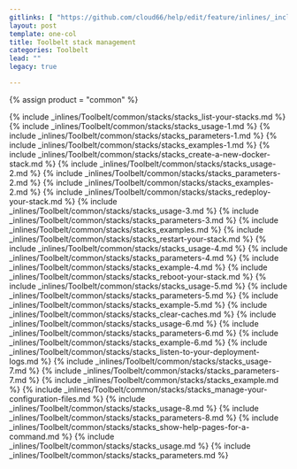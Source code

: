 ```yaml
---
gitlinks: [ "https://github.com/cloud66/help/edit/feature/inlines/_includes/_inlines/Toolbelt/common/stacks/stacks_list-your-stacks.html", "https://github.com/cloud66/help/edit/feature/inlines/_includes/_inlines/Toolbelt/common/stacks/stacks_usage-1.html", "https://github.com/cloud66/help/edit/feature/inlines/_includes/_inlines/Toolbelt/common/stacks/stacks_parameters-1.html", "https://github.com/cloud66/help/edit/feature/inlines/_includes/_inlines/Toolbelt/common/stacks/stacks_examples-1.html", "https://github.com/cloud66/help/edit/feature/inlines/_includes/_inlines/Toolbelt/common/stacks/stacks_create-a-new-docker-stack.html", "https://github.com/cloud66/help/edit/feature/inlines/_includes/_inlines/Toolbelt/common/stacks/stacks_usage-2.html", "https://github.com/cloud66/help/edit/feature/inlines/_includes/_inlines/Toolbelt/common/stacks/stacks_parameters-2.html", "https://github.com/cloud66/help/edit/feature/inlines/_includes/_inlines/Toolbelt/common/stacks/stacks_examples-2.html", "https://github.com/cloud66/help/edit/feature/inlines/_includes/_inlines/Toolbelt/common/stacks/stacks_redeploy-your-stack.html", "https://github.com/cloud66/help/edit/feature/inlines/_includes/_inlines/Toolbelt/common/stacks/stacks_usage-3.html", "https://github.com/cloud66/help/edit/feature/inlines/_includes/_inlines/Toolbelt/common/stacks/stacks_parameters-3.html", "https://github.com/cloud66/help/edit/feature/inlines/_includes/_inlines/Toolbelt/common/stacks/stacks_examples.html", "https://github.com/cloud66/help/edit/feature/inlines/_includes/_inlines/Toolbelt/common/stacks/stacks_restart-your-stack.html", "https://github.com/cloud66/help/edit/feature/inlines/_includes/_inlines/Toolbelt/common/stacks/stacks_usage-4.html", "https://github.com/cloud66/help/edit/feature/inlines/_includes/_inlines/Toolbelt/common/stacks/stacks_parameters-4.html", "https://github.com/cloud66/help/edit/feature/inlines/_includes/_inlines/Toolbelt/common/stacks/stacks_example-4.html", "https://github.com/cloud66/help/edit/feature/inlines/_includes/_inlines/Toolbelt/common/stacks/stacks_reboot-your-stack.html", "https://github.com/cloud66/help/edit/feature/inlines/_includes/_inlines/Toolbelt/common/stacks/stacks_usage-5.html", "https://github.com/cloud66/help/edit/feature/inlines/_includes/_inlines/Toolbelt/common/stacks/stacks_parameters-5.html", "https://github.com/cloud66/help/edit/feature/inlines/_includes/_inlines/Toolbelt/common/stacks/stacks_example-5.html", "https://github.com/cloud66/help/edit/feature/inlines/_includes/_inlines/Toolbelt/common/stacks/stacks_clear-caches.html", "https://github.com/cloud66/help/edit/feature/inlines/_includes/_inlines/Toolbelt/common/stacks/stacks_usage-6.html", "https://github.com/cloud66/help/edit/feature/inlines/_includes/_inlines/Toolbelt/common/stacks/stacks_parameters-6.html", "https://github.com/cloud66/help/edit/feature/inlines/_includes/_inlines/Toolbelt/common/stacks/stacks_example-6.html", "https://github.com/cloud66/help/edit/feature/inlines/_includes/_inlines/Toolbelt/common/stacks/stacks_listen-to-your-deployment-logs.html", "https://github.com/cloud66/help/edit/feature/inlines/_includes/_inlines/Toolbelt/common/stacks/stacks_usage-7.html", "https://github.com/cloud66/help/edit/feature/inlines/_includes/_inlines/Toolbelt/common/stacks/stacks_parameters-7.html", "https://github.com/cloud66/help/edit/feature/inlines/_includes/_inlines/Toolbelt/common/stacks/stacks_example.html", "https://github.com/cloud66/help/edit/feature/inlines/_includes/_inlines/Toolbelt/common/stacks/stacks_manage-your-configuration-files.html", "https://github.com/cloud66/help/edit/feature/inlines/_includes/_inlines/Toolbelt/common/stacks/stacks_usage-8.html", "https://github.com/cloud66/help/edit/feature/inlines/_includes/_inlines/Toolbelt/common/stacks/stacks_parameters-8.html", "https://github.com/cloud66/help/edit/feature/inlines/_includes/_inlines/Toolbelt/common/stacks/stacks_show-help-pages-for-a-command.html", "https://github.com/cloud66/help/edit/feature/inlines/_includes/_inlines/Toolbelt/common/stacks/stacks_usage.html", "https://github.com/cloud66/help/edit/feature/inlines/_includes/_inlines/Toolbelt/common/stacks/stacks_parameters.html" ]
layout: post
template: one-col
title: Toolbelt stack management
categories: Toolbelt
lead: ""
legacy: true

---
```

{% assign product = "common" %}

{% include _inlines/Toolbelt/common/stacks/stacks_list-your-stacks.md %}
{% include _inlines/Toolbelt/common/stacks/stacks_usage-1.md %}
{% include _inlines/Toolbelt/common/stacks/stacks_parameters-1.md %}
{% include _inlines/Toolbelt/common/stacks/stacks_examples-1.md %}
{% include _inlines/Toolbelt/common/stacks/stacks_create-a-new-docker-stack.md %}
{% include _inlines/Toolbelt/common/stacks/stacks_usage-2.md %}
{% include _inlines/Toolbelt/common/stacks/stacks_parameters-2.md %}
{% include _inlines/Toolbelt/common/stacks/stacks_examples-2.md %}
{% include _inlines/Toolbelt/common/stacks/stacks_redeploy-your-stack.md %}
{% include _inlines/Toolbelt/common/stacks/stacks_usage-3.md %}
{% include _inlines/Toolbelt/common/stacks/stacks_parameters-3.md %}
{% include _inlines/Toolbelt/common/stacks/stacks_examples.md %}
{% include _inlines/Toolbelt/common/stacks/stacks_restart-your-stack.md %}
{% include _inlines/Toolbelt/common/stacks/stacks_usage-4.md %}
{% include _inlines/Toolbelt/common/stacks/stacks_parameters-4.md %}
{% include _inlines/Toolbelt/common/stacks/stacks_example-4.md %}
{% include _inlines/Toolbelt/common/stacks/stacks_reboot-your-stack.md %}
{% include _inlines/Toolbelt/common/stacks/stacks_usage-5.md %}
{% include _inlines/Toolbelt/common/stacks/stacks_parameters-5.md %}
{% include _inlines/Toolbelt/common/stacks/stacks_example-5.md %}
{% include _inlines/Toolbelt/common/stacks/stacks_clear-caches.md %}
{% include _inlines/Toolbelt/common/stacks/stacks_usage-6.md %}
{% include _inlines/Toolbelt/common/stacks/stacks_parameters-6.md %}
{% include _inlines/Toolbelt/common/stacks/stacks_example-6.md %}
{% include _inlines/Toolbelt/common/stacks/stacks_listen-to-your-deployment-logs.md %}
{% include _inlines/Toolbelt/common/stacks/stacks_usage-7.md %}
{% include _inlines/Toolbelt/common/stacks/stacks_parameters-7.md %}
{% include _inlines/Toolbelt/common/stacks/stacks_example.md %}
{% include _inlines/Toolbelt/common/stacks/stacks_manage-your-configuration-files.md %}
{% include _inlines/Toolbelt/common/stacks/stacks_usage-8.md %}
{% include _inlines/Toolbelt/common/stacks/stacks_parameters-8.md %}
{% include _inlines/Toolbelt/common/stacks/stacks_show-help-pages-for-a-command.md %}
{% include _inlines/Toolbelt/common/stacks/stacks_usage.md %}
{% include _inlines/Toolbelt/common/stacks/stacks_parameters.md %}
